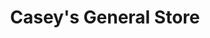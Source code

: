 ---
title: "Casey's General Store"
url: /columbia/caseys-general-store-paris-road/
shop: Lebensmittel
---